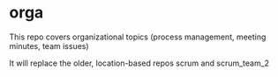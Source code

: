 orga
====

This repo covers organizational topics (process management, meeting minutes, team issues)

It will replace the older, location-based repos scrum and scrum_team_2
